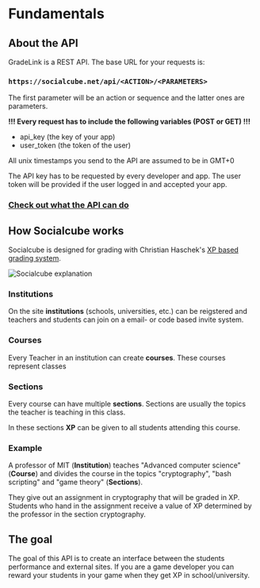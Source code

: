 # Fundamentals

## About the API
GradeLink is a REST API. The base URL for your requests is:

### ```https://socialcube.net/api/<ACTION>/<PARAMETERS>```

The first parameter will be an action or sequence and the latter ones are parameters.

**!!! Every request has to include the following variables (POST or GET) !!!**
- api_key (the key of your app)
- user_token (the token of the user)

All unix timestamps you send to the API are assumed to be in GMT+0

The API key has to be requested by every developer and app. The user token will be provided if the user logged in and accepted your app.

### [Check out what the API can do](/actions.html)

## How Socialcube works

Socialcube is designed for grading with Christian Haschek's [XP based grading system](https://blog.haschek.at/xp-based-grading-system).

![Socialcube explanation](https://www.pictshare.net/9f69c35ef2.png)

### Institutions
On the site **institutions** (schools, universities, etc.) can be reigstered and teachers and students can join on a email- or code based invite system.

### Courses
Every Teacher in an institution can create **courses**. These courses represent classes

### Sections
Every course can have multiple **sections**. Sections are usually the topics the teacher is teaching in this class.

In these sections **XP** can be given to all students attending this course.

### Example
A professor of MIT (**Institution**) teaches "Advanced computer science" (**Course**) and divides the course in the topics "cryptography", "bash scripting" and "game theory" (**Sections**).

They give out an assignment in cryptography that will be graded in XP. Students who hand in the assignment receive a value of XP determined by the professor in the section cryptography.

## The goal

The goal of this API is to create an interface between the students performance and external sites. If you are a game developer you can reward your students in your game when they get XP in school/university.